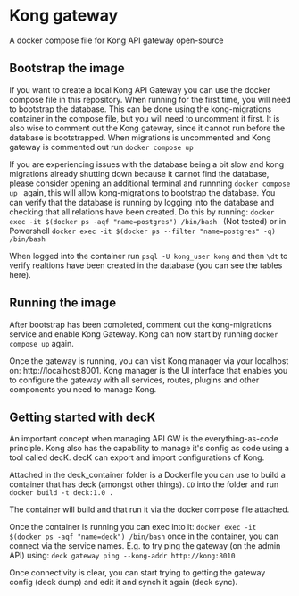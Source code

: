 # Kong gateway
A docker compose file for Kong API gateway open-source


## Bootstrap the image
If you want to create a local Kong API Gateway you can use the docker compose file in this repository. When running for the first time, you will need to bootstrap the database. This can be done using the kong-migrations container in the compose file, but you will need to uncomment it first. It is also wise to comment out the Kong gateway, since it cannot run before the database is bootstrapped. When migrations is uncommented and Kong gateway is commented out run ```docker compose up```

If you are experiencing issues with the database being a bit slow and kong migrations already shutting down because it cannot find the database, please consider opening an additional terminal and runnning ```docker compose up ``` again, this will allow kong-migrations to bootstrap the database. You can verify that the database is running by logging into the database and checking that all relations have been created. Do this by running: ```docker exec -it $(docker ps -aqf "name=postgres") /bin/bash ``` (Not tested) or in Powershell ```docker exec -it $(docker ps --filter "name=postgres" -q) /bin/bash```

When logged into the container run ```psql -U kong_user kong``` and then ```\dt``` to verify realtions have been created in the database (you can see the tables here).

## Running the image
After bootstrap has been completed, comment out the kong-migrations service and enable Kong Gateway. Kong can now start by running ```docker compose up``` again.

Once the gateway is running, you can visit Kong manager via your localhost on: http://localhost:8001. Kong manager is the UI interface that enables you to configure the gateway with all services, routes, plugins and other components you need to manage Kong.


## Getting started with decK
An important concept when managing API GW is the everything-as-code principle. Kong also has the capability to manage it's config as code using a tool called decK. decK can export and import configurations of Kong.

Attached in the deck_container folder is a Dockerfile you can use to build a container that has deck (amongst other things). ```CD``` into the folder and run ```docker build -t deck:1.0 .```

The container will build and that run it via the docker compose file attached. 

Once the container is running you can exec into it: ```docker exec -it $(docker ps -aqf "name=deck") /bin/bash``` once in the container, you can connect via the service names. E.g. to try ping the gateway (on the admin API) using: ```deck gateway ping --kong-addr http://kong:8010```

Once connectivity is clear, you can start trying to getting the gateway config (deck dump) and edit it and synch it again (deck sync).
